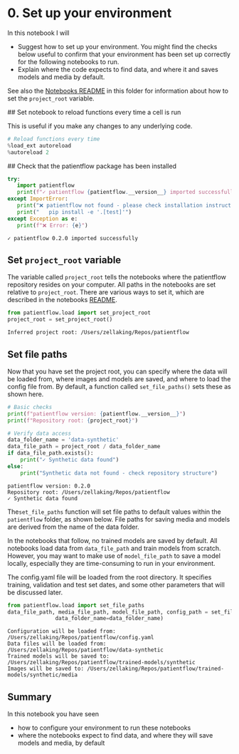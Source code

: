 # 0. Set up your environment

In this notebook I will 

* Suggest how to set up your environment. You might find the checks below useful to confirm that your environment has been set up correctly for the following notebooks to run. 
* Explain where the code expects to find data, and where it and saves models and media by default.

See also the [Notebooks README](README.md) in this folder for information about how to set the `project_root` variable. 

## Set notebook to reload functions every time a cell is run

This is useful if you make any changes to any underlying code.


```python
# Reload functions every time
%load_ext autoreload 
%autoreload 2
```

## Check that the patientflow package has been installed


```python
try:
   import patientflow
   print(f"✓ patientflow {patientflow.__version__} imported successfully")
except ImportError:
   print("❌ patientflow not found - please check installation instructions in README")
   print("   pip install -e '.[test]'")
except Exception as e:
   print(f"❌ Error: {e}")
```

    ✓ patientflow 0.2.0 imported successfully


## Set `project_root` variable 

The variable called `project_root` tells the notebooks where the patientflow repository resides on your computer. All paths in the notebooks are set relative to `project_root`. There are various ways to set it, which are described in the notebooks [README](README.md). 


```python
from patientflow.load import set_project_root
project_root = set_project_root()
```

    Inferred project root: /Users/zellaking/Repos/patientflow


## Set file paths

Now that you have set the project root, you can specify where the data will be loaded from, where images and models are saved, and where to load the config file from. By default, a function called `set_file_paths()` sets these as shown here. 


```python
# Basic checks
print(f"patientflow version: {patientflow.__version__}")
print(f"Repository root: {project_root}")

# Verify data access
data_folder_name = 'data-synthetic'
data_file_path = project_root / data_folder_name
if data_file_path.exists():
    print("✓ Synthetic data found")
else:
    print("Synthetic data not found - check repository structure")
```

    patientflow version: 0.2.0
    Repository root: /Users/zellaking/Repos/patientflow
    ✓ Synthetic data found


The`set_file_paths` function will set file paths to default values within the `patientflow` folder, as shown below. File paths for saving media and models are derived from the name of the data folder. 

In the notebooks that follow, no trained models are saved by default. All notebooks load data from `data_file_path` and train models from scratch. However, you may want to make use of `model_file_path` to save a model locally, especially they are time-consuming to run in your environment. 

The config.yaml file will be loaded from the root directory. It specifies training, validation and test set dates, and some other parameters that will be discussed later.


```python
from patientflow.load import set_file_paths
data_file_path, media_file_path, model_file_path, config_path = set_file_paths(project_root, 
               data_folder_name=data_folder_name)
```

    Configuration will be loaded from: /Users/zellaking/Repos/patientflow/config.yaml
    Data files will be loaded from: /Users/zellaking/Repos/patientflow/data-synthetic
    Trained models will be saved to: /Users/zellaking/Repos/patientflow/trained-models/synthetic
    Images will be saved to: /Users/zellaking/Repos/patientflow/trained-models/synthetic/media


## Summary

In this notebook you have seen 

* how to configure your environment to run these notebooks
* where the notebooks expect to find data, and where they will save models and media, by default



